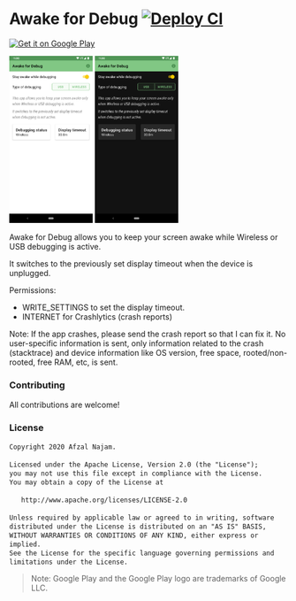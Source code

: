 Awake for Debug [![Deploy CI](https://github.com/AfzalivE/AwakeDebug/workflows/Deploy%20CI/badge.svg?branch=main)](https://github.com/AfzalivE/AwakeDebug/actions?query=workflow%3A%22Deploy+CI%22)
==========
<a href="https://play.google.com/store/apps/details?id=com.afzaln.awakedebug">
  <img alt="Get it on Google Play" width="20%"
       src="https://play.google.com/intl/en_us/badges/static/images/badges/en_badge_web_generic.png" />
</a>

<p align="left">
  <img src="design/latest_playstore.png" alt="screenshot" height="30%" width="30%"/>
  <img src="design/latest_playstore_dark.png" alt="screenshot" height="30%" width="30%"/>
</p>


Awake for Debug allows you to keep your screen awake while Wireless or USB debugging is active.

It switches to the previously set display timeout when the device is unplugged.

Permissions:
- WRITE_SETTINGS to set the display timeout.
- INTERNET for Crashlytics (crash reports)

Note: If the app crashes, please send the crash report so that I can fix it. No user-specific information is sent, only information related to the crash (stacktrace) and device information like OS version, free space, rooted/non-rooted, free RAM, etc, is sent.


### Contributing
All contributions are welcome!


### License

```
Copyright 2020 Afzal Najam.

Licensed under the Apache License, Version 2.0 (the "License");
you may not use this file except in compliance with the License.
You may obtain a copy of the License at

   http://www.apache.org/licenses/LICENSE-2.0

Unless required by applicable law or agreed to in writing, software
distributed under the License is distributed on an "AS IS" BASIS,
WITHOUT WARRANTIES OR CONDITIONS OF ANY KIND, either express or implied.
See the License for the specific language governing permissions and
limitations under the License.
```


> Note: Google Play and the Google Play logo are trademarks of Google LLC.
